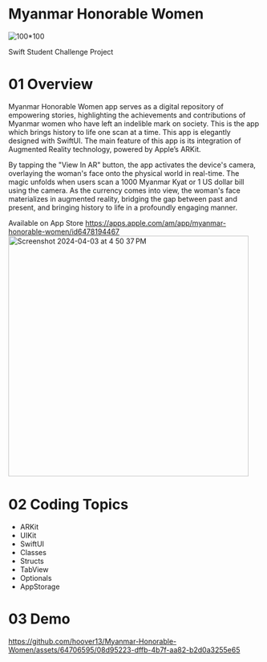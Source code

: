 # Myanmar Honorable Women

![100*100](https://github.com/hoover13/Myanmar-Honorable-Women/assets/64706595/652d1b84-edf4-4b64-bbe7-8f7306342f7f)

Swift Student Challenge Project

# 01 Overview

Myanmar Honorable Women app serves as a digital repository of empowering stories, highlighting the achievements and contributions of Myanmar women who have left an indelible mark on society. This is the app which brings history to life one scan at a time. This app is elegantly designed with SwiftUI. The main feature of this app is its integration of Augmented Reality technology, powered by Apple’s ARKit. 


By tapping the "View In AR" button, the app activates the device's camera, overlaying the woman's face onto the physical world in real-time. The magic unfolds when users scan a 1000 Myanmar Kyat or 1 US dollar bill using the camera. As the currency comes into view, the woman's face materializes in augmented reality, bridging the gap between past and present, and bringing history to life in a profoundly engaging manner.

Available on App Store 
https://apps.apple.com/am/app/myanmar-honorable-women/id6478194467
<img width="479" alt="Screenshot 2024-04-03 at 4 50 37 PM" src="https://github.com/hoover13/Myanmar-Honorable-Women/assets/64706595/07f71091-70a1-4e06-9905-ad2f3c5fead3">

# 02 Coding Topics 
- ARKit
- UIKit
- SwiftUI
- Classes
- Structs
- TabView
- Optionals
- AppStorage

# 03 Demo

https://github.com/hoover13/Myanmar-Honorable-Women/assets/64706595/08d95223-dffb-4b7f-aa82-b2d0a3255e65
